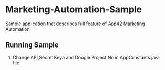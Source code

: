# Marketing-Automation-Sample
Sample application that describes full feature of App42 Marketing Automation

## Running Sample 
1. Change API,Secret Keya and Google Project No in AppConstants.java file

